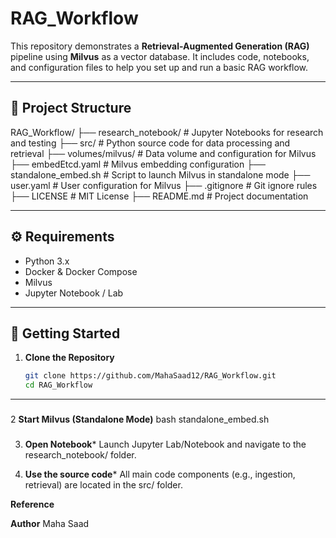 # RAG_Workflow
This repository demonstrates a **Retrieval-Augmented Generation (RAG)** pipeline using **Milvus** as a vector database. It includes code, notebooks, and configuration files to help you set up and run a basic RAG workflow.

---

## 📁 Project Structure
RAG_Workflow/
├── research_notebook/ # Jupyter Notebooks for research and testing
├── src/ # Python source code for data processing and retrieval
├── volumes/milvus/ # Data volume and configuration for Milvus
├── embedEtcd.yaml # Milvus embedding configuration
├── standalone_embed.sh # Script to launch Milvus in standalone mode
├── user.yaml # User configuration for Milvus
├── .gitignore # Git ignore rules
├── LICENSE # MIT License
├── README.md # Project documentation

---

## ⚙️ Requirements

- Python 3.x
- Docker & Docker Compose
- Milvus
- Jupyter Notebook / Lab

---

## 🚀 Getting Started

1. **Clone the Repository**
   ```bash
   git clone https://github.com/MahaSaad12/RAG_Workflow.git
   cd RAG_Workflow

-----

###
2 **Start Milvus (Standalone Mode)**
bash standalone_embed.sh

###
3. **Open Notebook***
   Launch Jupyter Lab/Notebook and navigate to the research_notebook/ folder.
   
4. **Use the source code***
All main code components (e.g., ingestion, retrieval) are located in the src/ folder.

**Reference**

**Author**
Maha Saad
